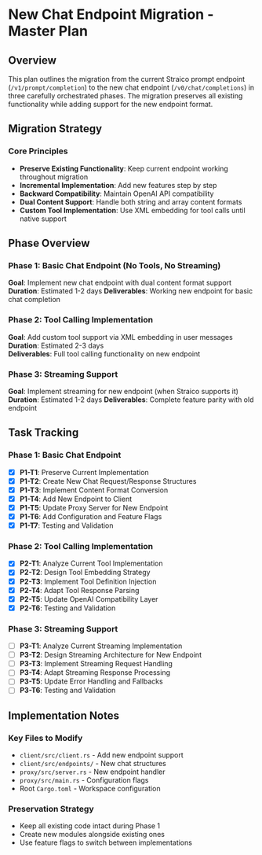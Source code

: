 # New Chat Endpoint Migration - Master Plan

## Overview

This plan outlines the migration from the current Straico prompt endpoint (`/v1/prompt/completion`) to the new chat endpoint (`/v0/chat/completions`) in three carefully orchestrated phases. The migration preserves all existing functionality while adding support for the new endpoint format.

## Migration Strategy

### Core Principles
- **Preserve Existing Functionality**: Keep current endpoint working throughout migration
- **Incremental Implementation**: Add new features step by step
- **Backward Compatibility**: Maintain OpenAI API compatibility
- **Dual Content Support**: Handle both string and array content formats
- **Custom Tool Implementation**: Use XML embedding for tool calls until native support

## Phase Overview

### Phase 1: Basic Chat Endpoint (No Tools, No Streaming)
**Goal**: Implement new chat endpoint with dual content format support
**Duration**: Estimated 1-2 days
**Deliverables**: Working new endpoint for basic chat completion

### Phase 2: Tool Calling Implementation
**Goal**: Add custom tool support via XML embedding in user messages
**Duration**: Estimated 2-3 days  
**Deliverables**: Full tool calling functionality on new endpoint

### Phase 3: Streaming Support
**Goal**: Implement streaming for new endpoint (when Straico supports it)
**Duration**: Estimated 1-2 days
**Deliverables**: Complete feature parity with old endpoint

## Task Tracking

### Phase 1: Basic Chat Endpoint
- [x] **P1-T1**: Preserve Current Implementation
- [x] **P1-T2**: Create New Chat Request/Response Structures
- [x] **P1-T3**: Implement Content Format Conversion
- [x] **P1-T4**: Add New Endpoint to Client
- [x] **P1-T5**: Update Proxy Server for New Endpoint
- [x] **P1-T6**: Add Configuration and Feature Flags
- [x] **P1-T7**: Testing and Validation

### Phase 2: Tool Calling Implementation  
- [x] **P2-T1**: Analyze Current Tool Implementation
- [x] **P2-T2**: Design Tool Embedding Strategy
- [x] **P2-T3**: Implement Tool Definition Injection
- [x] **P2-T4**: Adapt Tool Response Parsing
- [x] **P2-T5**: Update OpenAI Compatibility Layer
- [x] **P2-T6**: Testing and Validation

### Phase 3: Streaming Support
- [ ] **P3-T1**: Analyze Current Streaming Implementation
- [ ] **P3-T2**: Design Streaming Architecture for New Endpoint
- [ ] **P3-T3**: Implement Streaming Request Handling
- [ ] **P3-T4**: Adapt Streaming Response Processing
- [ ] **P3-T5**: Update Error Handling and Fallbacks
- [ ] **P3-T6**: Testing and Validation

## Implementation Notes

### Key Files to Modify
- `client/src/client.rs` - Add new endpoint support
- `client/src/endpoints/` - New chat structures
- `proxy/src/server.rs` - New endpoint handler
- `proxy/src/main.rs` - Configuration flags
- Root `Cargo.toml` - Workspace configuration

### Preservation Strategy
- Keep all existing code intact during Phase 1
- Create new modules alongside existing ones
- Use feature flags to switch between implementations
